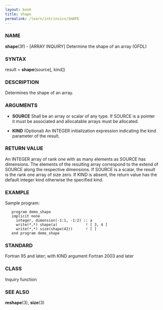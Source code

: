 ```yaml
---
layout: book
title: shape
permalink: /learn/intrinsics/SHAPE
---
```

### NAME

**shape**(3f) - \[ARRAY INQUIRY\] Determine the shape of an array
(GFDL)

### SYNTAX

result = **shape**(source\[, kind\])

### DESCRIPTION

Determines the shape of an array.

### ARGUMENTS

  - **SOURCE**
    Shall be an array or scalar of any type. If SOURCE is a pointer it
    must be associated and allocatable arrays must be allocated.

  - **KIND**
    (Optional) An INTEGER initialization expression indicating the kind
    parameter of the result.

### RETURN VALUE

An INTEGER array of rank one with as many elements as SOURCE has
dimensions. The elements of the resulting array correspond to the extend
of SOURCE along the respective dimensions. If SOURCE is a scalar, the
result is the rank one array of size zero. If KIND is absent, the return
value has the default integer kind otherwise the specified kind.

### EXAMPLE

Sample program:

```
   program demo_shape
   implicit none
     integer, dimension(-1:1, -1:2) :: a
     write(*,*) shape(a)             ! [ 3, 4 ]
     write(*,*) size(shape(42))      ! [ ]
   end program demo_shape
```

### STANDARD

Fortran 95 and later; with KIND argument Fortran 2003 and later

### CLASS

Inquiry function

### SEE ALSO

**reshape**(3), **size**(3)
